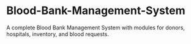 # Blood-Bank-Management-System
A complete Blood Bank Management System with modules for donors, hospitals, inventory, and blood requests.
